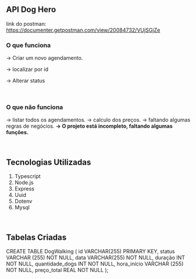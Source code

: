 ## API Dog Hero

 link do postman: https://documenter.getpostman.com/view/20084732/VUjSGjZe

### O que funciona
 -> Criar um novo agendamento.
 
 -> localizar por id

-> Alterar status

<br>

### O que não funciona
-> listar todos os agendamentos.
-> calculo dos preços.
-> faltando algumas regras de negócios.
 **-> O projeto está incompleto, faltando algumas funções.**

<br>

## Tecnologias Utilizadas

 1. Typescript
 2. Node.js
 5. Express
 6. Uuid
 8. Dotenv
 9. Mysql

<br>

 ## Tabelas Criadas

 CREATE TABLE DogWalking (
    id VARCHAR(255) PRIMARY KEY,
    status VARCHAR (255) NOT NULL,
    data VARCHAR(255) NOT NULL,
    duração INT NOT NULL,
    quantidade_dogs INT NOT NULL,
    hora_início VARCHAR (255) NOT NULL,
    preço_total REAL NOT NULL
);
